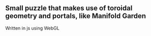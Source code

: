 ## Small puzzle that makes use of toroidal geometry and portals, like Manifold Garden

Written in js using WebGL